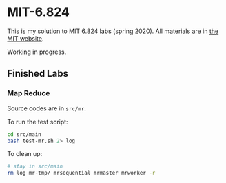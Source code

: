 # MIT-6.824

This is my solution to MIT 6.824 labs (spring 2020). All materials are in [the MIT website](http://nil.csail.mit.edu/6.824/2020/schedule.html).

Working in progress.

## Finished Labs

### Map Reduce

Source codes are in `src/mr`.

To run the test script:

```bash
cd src/main
bash test-mr.sh 2> log
```

To clean up:

```bash
# stay in src/main
rm log mr-tmp/ mrsequential mrmaster mrworker -r
```
